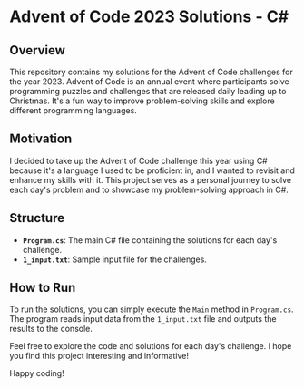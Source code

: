 # Advent of Code 2023 Solutions - C#

## Overview
This repository contains my solutions for the Advent of Code challenges for the year 2023. Advent of Code is an annual event where participants solve programming puzzles and challenges that are released daily leading up to Christmas. It's a fun way to improve problem-solving skills and explore different programming languages.

## Motivation
I decided to take up the Advent of Code challenge this year using C# because it's a language I used to be proficient in, and I wanted to revisit and enhance my skills with it. This project serves as a personal journey to solve each day's problem and to showcase my problem-solving approach in C#.

## Structure
- **`Program.cs`**: The main C# file containing the solutions for each day's challenge.
- **`1_input.txt`**: Sample input file for the challenges.

## How to Run
To run the solutions, you can simply execute the `Main` method in `Program.cs`. The program reads input data from the `1_input.txt` file and outputs the results to the console.

Feel free to explore the code and solutions for each day's challenge. I hope you find this project interesting and informative!

Happy coding!
